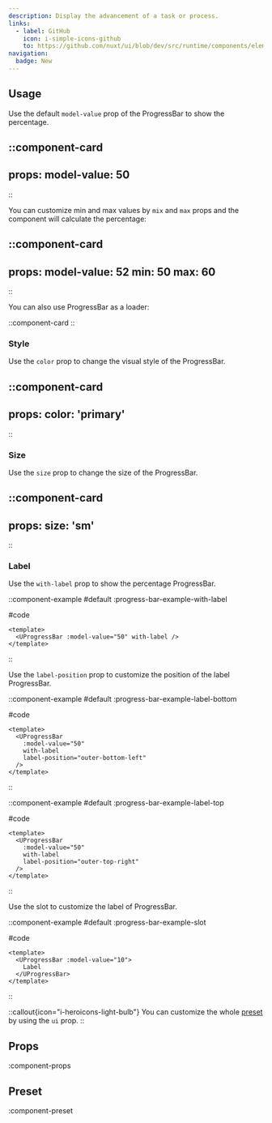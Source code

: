 ```yaml
---
description: Display the advancement of a task or process.
links:
  - label: GitHub
    icon: i-simple-icons-github
    to: https://github.com/nuxt/ui/blob/dev/src/runtime/components/elements/ProgressBar.vue
navigation:
  badge: New
---
```


## Usage

Use the default `model-value` prop of the ProgressBar to show the percentage.

::component-card
---
props:
  model-value: 50
---
::


You can customize min and max values by `mix` and `max` props and the component will calculate the percentage:

::component-card
---
props:
  model-value: 52
  min: 50
  max: 60
---
::

You can also use ProgressBar as a loader:

::component-card
::


### Style

Use the `color` prop to change the visual style of the ProgressBar.

::component-card
---
props:
  color: 'primary'
---
::


### Size

Use the `size` prop to change the size of the ProgressBar.

::component-card
---
props:
  size: 'sm'
---
::

### Label

Use the `with-label` prop to show the percentage ProgressBar.

::component-example
#default
:progress-bar-example-with-label

#code
```vue
<template>
  <UProgressBar :model-value="50" with-label />
</template>
```
::

Use the `label-position` prop to customize the position of the label ProgressBar.


::component-example
#default
:progress-bar-example-label-bottom

#code
```vue
<template>
  <UProgressBar 
    :model-value="50" 
    with-label 
    label-position="outer-bottom-left" 
  />
</template>
```
::



::component-example
#default
:progress-bar-example-label-top

#code
```vue
<template>
  <UProgressBar 
    :model-value="50" 
    with-label 
    label-position="outer-top-right" 
  />
</template>
```
::


Use the slot to customize the label of ProgressBar.

::component-example
#default
:progress-bar-example-slot

#code
```vue
<template>
  <UProgressBar :model-value="10">
    Label
  </UProgressBar>
</template>
```
::

::callout{icon="i-heroicons-light-bulb"}
You can customize the whole [preset](#preset) by using the `ui` prop.
::

## Props

:component-props

## Preset

:component-preset
